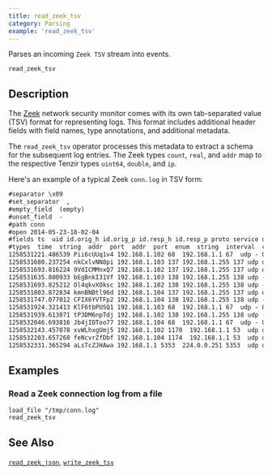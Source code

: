 ```yaml
---
title: read_zeek_tsv
category: Parsing
example: 'read_zeek_tsv'
---
```


Parses an incoming `Zeek TSV` stream into events.

```tql
read_zeek_tsv
```

## Description

The [Zeek](https://zeek.org) network security monitor comes with its own
tab-separated value (TSV) format for representing logs. This format includes
additional header fields with field names, type annotations, and additional
metadata.

The `read_zeek_tsv` operator processes this metadata to extract a schema for the
subsequent log entries. The Zeek types `count`, `real`, and `addr` map to the
respective Tenzir types `uint64`, `double`, and `ip`.

Here's an example of a typical Zeek `conn.log` in TSV form:

```txt
#separator \x09
#set_separator  ,
#empty_field  (empty)
#unset_field  -
#path conn
#open 2014-05-23-18-02-04
#fields ts  uid id.orig_h id.orig_p id.resp_h id.resp_p proto service duration  …orig_bytes resp_bytes  conn_state  local_orig  missed_bytes  history orig_pkts …orig_ip_bytes  resp_pkts resp_ip_bytes tunnel_parents
#types  time  string  addr  port  addr  port  enum  string  interval  count coun…t  string  bool  count string  count count count count table[string]
1258531221.486539 Pii6cUUq1v4 192.168.1.102 68  192.168.1.1 67  udp - 0.163820  …301  300 SF  - 0 Dd  1 329 1 328 (empty)
1258531680.237254 nkCxlvNN8pi 192.168.1.103 137 192.168.1.255 137 udp dns 3.7801…25 350 0 S0  - 0 D 7 546 0 0 (empty)
1258531693.816224 9VdICMMnxQ7 192.168.1.102 137 192.168.1.255 137 udp dns 3.7486…47 350 0 S0  - 0 D 7 546 0 0 (empty)
1258531635.800933 bEgBnkI31Vf 192.168.1.103 138 192.168.1.255 138 udp - 46.72538…0  560 0 S0  - 0 D 3 644 0 0 (empty)
1258531693.825212 Ol4qkvXOksc 192.168.1.102 138 192.168.1.255 138 udp - 2.248589…  348  0 S0  - 0 D 2 404 0 0 (empty)
1258531803.872834 kmnBNBtl96d 192.168.1.104 137 192.168.1.255 137 udp dns 3.7488…93 350 0 S0  - 0 D 7 546 0 0 (empty)
1258531747.077012 CFIX6YVTFp2 192.168.1.104 138 192.168.1.255 138 udp - 59.05289…8  549 0 S0  - 0 D 3 633 0 0 (empty)
1258531924.321413 KlF6tbPUSQ1 192.168.1.103 68  192.168.1.1 67  udp - 0.044779  …303  300 SF  - 0 Dd  1 331 1 328 (empty)
1258531939.613071 tP3DM6npTdj 192.168.1.102 138 192.168.1.255 138 udp - - - - S0…  -  0 D 1 229 0 0 (empty)
1258532046.693816 Jb4jIDToo77 192.168.1.104 68  192.168.1.1 67  udp - 0.002103  …311  300 SF  - 0 Dd  1 339 1 328 (empty)
1258532143.457078 xvWLhxgUmj5 192.168.1.102 1170  192.168.1.1 53  udp dns 0.0685…11 36  215 SF  - 0 Dd  1 64  1 243 (empty)
1258532203.657268 feNcvrZfDbf 192.168.1.104 1174  192.168.1.1 53  udp dns 0.1709…62 36  215 SF  - 0 Dd  1 64  1 243 (empty)
1258532331.365294 aLsTcZJHAwa 192.168.1.1 5353  224.0.0.251 5353  udp dns 0.1003…81 273 0 S0  - 0 D 2 329 0 0 (empty)
```

## Examples

### Read a Zeek connection log from a file

```tql
load_file "/tmp/conn.log" 
read_zeek_tsv
```

## See Also

[`read_zeek_json`](/reference/operators/read_zeek_json),
[`write_zeek_tsv`](/reference/operators/write_zeek_tsv)
